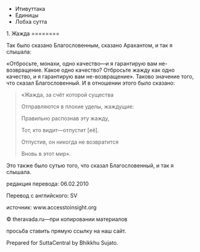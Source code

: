 









* Итивуттака
* Единицы
* Лобха сутта


1\. Жажда
\=\=\=\=\=\=\=\=



Так было сказано Благословенным, сказано Арахантом, и так я слышала:


«Отбросьте, монахи, одно качество—и я гарантирую вам не\-возвращение\. Какое одно качество? Отбросьте жажду как одно качество, и я гарантирую вам не\-возвращение»\. Таково значение того, что сказал Благословенный\. И в отношении этого было сказано:



> «Жажда, за счёт которой существа  
> 
> Отправляются в плохие уделы, жаждущие:  
> 
> Правильно распознав эту жажду,  
> 
> Тот, кто видит—отпустит \[её\]\.  
> 
> Отпустив, он никогда не возвратится  
> 
> Вновь в этот мир»\.


Это также было сутью того, что сказал Благословенный, и так я слышала\.



редакция перевода: 06\.02\.2010


Перевод с английского: SV


источник: www\.accesstoinsight\.org


© theravada\.ru—при копировании материалов


просьба ставить прямую ссылку на наш сайт\.


Prepared for SuttaCentral by Bhikkhu Sujato\.






